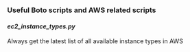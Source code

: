 ### Useful Boto scripts and AWS related scripts

#### *ec2_instance_types.py*

Always get the latest list of all available instance types in AWS
